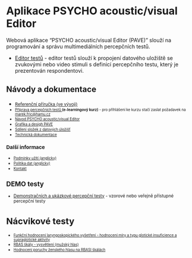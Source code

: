 # Aplikace  PSYCHO 	acoustic/visual Editor
Webová aplikace “PSYCHO acoustic/visual Editor (PAVE)” slouží na programování a správu multimediálních percepčních testů.
  * [Editor testů](/psychotest/editor.html)  - editor testů slouží k propojení datového uložiště se zvukovými nebo video stimuli s definicí percepčního testu, který je prezentován respondentovi.

## Návody a dokumentace
  * <small> [Referenční příručka (ve vývoji)](https://hamu-marc.gitbook.io/psychotest-doc/)
  * <small> [Příprava percepčních testů ](moodle.amu.cz/course/view.php?id=817) <b>(e-learningový kurz)</b> - pro přihlášení ke kurzu stačí zaslat požadavek na marek.fric@hamu.cz </small> 
  * <small> [Návod PSYCHO acoustic/visual Editor](https://docs.google.com/document/d/1_w9CdHvQn5OqkeGINkN24o_5EP7_MwqQbe8gMd8eJJM/edit?usp=sharing ) </small>
  * <small> [Grafika a desigh PAVE](https://docs.google.com/document/d/1wE-r8nUQrMa1pgE144r-67K-p27-Kz3p/edit?usp=sharing) </small>
  * <small> [Sdílení složek z datových úložišť](https://docs.google.com/document/d/1f2bpJEkGOp2SbiNmvsj4KiHQG6kSSyCqiECM71p0nMc/edit?usp=sharing) </small>
  * <small> [Technická dokumentace](https://docs.google.com/document/d/1AMULNLFVX_tGTrLyCcrP918JxHLZGbMRIb1_vMu7YUU/edit?usp=sharing) </small>
  
### Další informace   
  * <small> [Podmínky užití (anglicky)](terms.md) </small>
  * <small> [Politika dat (anglicky)](datapolicy.md) </small>
  * <small> [Kontakt](https://www.hamu.cz/cs/veda-a-vyzkum/vedecka-pracoviste/marc/) </small>

  

## DEMO testy
 * [Demonstračních a ukázkové percepční testy](/psychotest/) - vzorové nebo veřejně přístupné percepční testy


# Nácvikové testy 
 * <small> [Funkční hodnocení laryngoskopického vyšetření - hodnocení míry a typu glotické insuficience a supraglotické aktivity](https://psychoacoustic.hamu.cz/psychotest/#/directtest/N4IgTgpgtg9gLhAlgqIBcoAmMDuA7AGxgENM4YBrCPdEAYQDYoBOABRgHMBnAMQFkAzAwCCATwBaIADQg4ogA4RaAeXwBjIgFdMaiFzwQ408Hs0E45KjTT0mbTr0EiJIAL4z5xOAAtaxxJi0AMpwYDAARjAA+oh4XFFcmvJgxBwEwhRwAHTyCFxGrkA=) </small> 
 * <small> [RBAS škály - vysvětlení (mužský hlas)](https://psychoacoustic.hamu.cz/psychotest/index.html#/performtest/N4IgTgpgtg9gLhAlgqIBcoAmMDuA7AGxgENM4YBrCPdECgNhwDkBVOADgDEA1AdgBVMAYwDqATRAAacBADOAVwJxyVGmhAAtAGZCATPIAeAEQBeAc1kALbgBkADDakg4ATwAOEWgHl8QovOE5PAg4EABfaTdiOEtaJ0RMWgB6ACUAIQBBAGUAWih5E0QcgDcXeQpiADo3BFlQsKA) </small>
  * <small> [Hodnocení poruchy ženského hlasu na RBASI škálách](https://psychoacoustic.hamu.cz/psychotest/index.html#/performtest/N4IgTgpgtg9gLhAlgqIBcoAmMDuA7AGxgENM4YBrCPdECgNhwDkBVOADgDEA1AdgBVMAYwDqATRAAacBADOAVwJxyVGmhAAtAGZCATPIAeAEQBeAc1kALbgBkADDakg4ATwAOEWgHl8QovOE5PAg4EABfaTdiOEtaJ0RMWg1qFwBZYgBpeQBaWThiPExiMEwXAGYAfQA3ABYAOjcEPPCgA==) </small>
